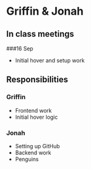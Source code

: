 # Griffin & Jonah

## In class meetings
###16 Sep
- Initial hover and setup work

## Responsibilities
### Griffin
- Frontend work
- Initial hover logic

### Jonah
- Setting up GitHub
- Backend work
- Penguins
